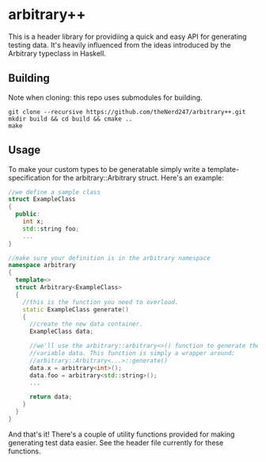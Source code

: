 arbitrary++
===========

This is a header library for providiing a quick and easy API for generating
testing data. It's heavily influenced from the ideas introduced by the Arbitrary
typeclass in Haskell.

Building 
--------

Note when cloning: this repo uses submodules for building.

```
git clone --recursive https://github.com/theNerd247/arbitrary++.git
mkdir build && cd build && cmake ..
make
```

Usage 
-----

To make your custom types to be generatable simply write a
template-specification for the arbitrary::Arbitrary struct. Here's an example: 

```c++
//we define a sample class
struct ExampleClass
{
  public:
    int x;
    std::string foo;
    ...
}

//make sure your definition is in the arbitrary namespace
namespace arbitrary
{
  template<>
  struct Arbitrary<ExampleClass>
  {
    //this is the function you need to overload.
    static ExampleClass generate()
    {
      //create the new data container.
      ExampleClass data;

      //we'll use the arbitrary::arbitrary<>() function to generate the member
      //variable data. This function is simply a wrapper around: 
      //arbitrary::Arbitrary<...>::generate()
      data.x = arbitrary<int>();
      data.foo = arbitrary<std::string>();
      ...

      return data;
    }
  }
}
```
And that's it! There's a couple of utility functions provided for making
generating test data easier. See the header file currently for these functions.
